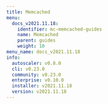 ```yaml
---
title: Memcached
menu:
  docs_v2021.11.18:
    identifier: mc-memcached-guides
    name: Memcached
    parent: guides
    weight: 10
menu_name: docs_v2021.11.18
info:
  autoscaler: v0.8.0
  cli: v0.23.0
  community: v0.23.0
  enterprise: v0.10.0
  installer: v2021.11.18
  version: v2021.11.18
---
```


